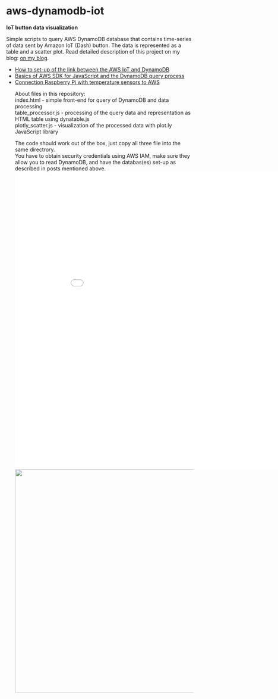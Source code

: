 # aws-dynamodb-iot
<b>IoT button data visualization</b>

Simple scripts to query AWS DynamoDB database that contains time-series of data sent by Amazon IoT (Dash) button. The data is represented as a table and a scatter plot. Read detailed description of this project on my blog: <a href = 'http://www.fhilitski.com/intrnet-of-things/'>on my blog</a>. 
<ul>
<li><a href='http://www.fhilitski.com/2016/09/visualizing-aws-iot-button-data-part-ii/'>How to set-up of the link between the AWS IoT and DynamoDB</a></li>
<li><a href='http://www.fhilitski.com/2016/09/visualizing-aws-iot-button-data-part-ii/'>Basics of AWS SDK for JavaScript and the DynamoDB query process</a></li>
<li><a href = 'http://www.fhilitski.com/2016/11/temperature-sensor-with-raspberry-pi-3-and-aws/'>Connection Raspberry Pi with temperature sensors to AWS</a></li>

<p>
About files in this repository:</br>
index.html - simple front-end for query of DynamoDB and data processing</br>
table_processor.js - processing of the query data and representation as HTML table using dynatable.js</br>
plotly_scatter.js - visualization of the processed data with plot.ly JavaScript library</br>
</p>
The code should work out of the box, just copy all three file into the same directrory. 
</br>You have to obtain security credentials using AWS IAM, make sure they allow you to read DynamoDB, and have the databas(es) set-up as described in posts mentioned above.
<iframe width="900" height="800" frameborder="0" scrolling="no" src="//plot.ly/~f.hilitski/140.embed"></iframe>
<div>
    <a href="https://plot.ly/~f.hilitski/140/" target="_blank" title="" style="display: block; text-align: center;"><img src="https://plot.ly/~f.hilitski/140.png" alt="" style="max-width: 100%;width: 600px;"  width="600" onerror="this.onerror=null;this.src='https://plot.ly/404.png';" /></a>
    <script data-plotly="f.hilitski:140"  src="https://plot.ly/embed.js" async></script>
</div>


